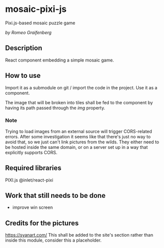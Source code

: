 # mosaic-pixi-js
Pixi.js-based mosaic puzzle game

_by Romeo Graifenberg_

## Description
React component embedding a simple mosaic game.

## How to use
Import it as a submodule on git / import the code in the project.
Use it as a component.

The image that will be broken into tiles shall be fed to the component by having its path passed through the *img* property.

### Note
Trying to load images from an external source will trigger CORS-related errors.
After some investigation it seems like that there's just no way to avoid that, so we just can't link pictures from the wilds.
They either need to be hosted inside the same domain, or on a server set up in a way that explicitly supports CORS.

## Required libraries
PIXI.js
@inlet/react-pixi

## Work that still needs to be done
- improve win screen

## Credits for the pictures
https://syanart.com/
This shall be added to the site's section rather than inside this module, consider this a placeholder.
